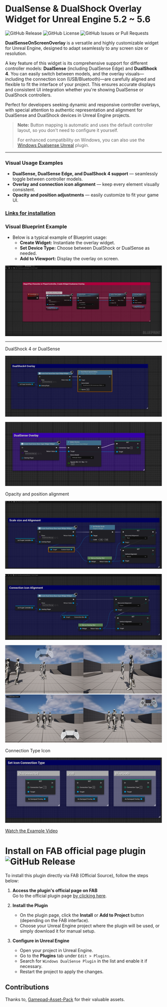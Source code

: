 ﻿# DualSense & DualShock Overlay Widget for Unreal Engine 5.2 ~ 5.6

![GitHub Release](https://img.shields.io/github/v/release/rafaelvaloto/DualsenseOverlayUnreal)
![GitHub License](https://img.shields.io/github/license/rafaelvaloto/DualsenseOverlayUnreal)
![GitHub Issues or Pull Requests](https://img.shields.io/github/issues/rafaelvaloto/DualsenseOverlayUnreal)

**DualSenseOnScreenOverlay** is a versatile and highly customizable widget for Unreal Engine, designed to adapt seamlessly to any screen size or resolution.

A key feature of this widget is its comprehensive support for different controller models: **DualSense** (including DualSense Edge) and **DualShock 4**. You can easily switch between models, and the overlay visuals—including the connection icon (USB/Bluetooth)—are carefully aligned and flexible to fit the interface of your project. This ensures accurate displays and consistent UI integration whether you're showing DualSense or DualShock controllers.

Perfect for developers seeking dynamic and responsive controller overlays, with special attention to authentic representation and alignment for DualSense and DualShock devices in Unreal Engine projects.

> **Note:** Button mapping is automatic and uses the default controller layout, so you don't need to configure it yourself.
>
> For enhanced compatibility on Windows, you can also use the [Windows Dualsense Unreal](https://github.com/rafaelvaloto/WindowsDualsenseUnreal) plugin.

---

### Visual Usage Examples

- **DualSense, DualSense Edge, and DualShock 4 support** — seamlessly toggle between controller models.
- **Overlay and connection icon alignment** — keep every element visually consistent.
- **Opacity and position adjustments** — easily customize to fit your game UI.

### [Links for installation](#Install-on-FAB-official-page-plugin-)

### Visual Blueprint Example
- Below is a typical example of Blueprint usage:
   - **Create Widget:** Instantiate the overlay widget.
   - **Set Device Type:** Choose between DualShock or DualSense as needed.
   - **Add to Viewport:** Display the overlay on screen.

![](Images/DualsenseWidget.png)

---

DualShock 4 or DualSense 

![](Images/DualShock4Overlay.png)

![](Images/DualSenseOverlay.png)


Opacity and position alignment

![Blueprint](Images/ScaleSizeAndAling.png)

![Blueprint](Images/ConnectionIconAling.png)


![Blueprint](Images/OpacityAndPosition.png)
![Blueprint](Images/Position%20Connection%20Type.png)

Connection Type Icon

![Blueprint](Images/SetConnectionTypeIcon.png)

[Watch the Example Video](https://youtu.be/V-Tq0wigsFI)

# Install on FAB official page plugin ![GitHub Release](https://img.shields.io/github/v/release/rafaelvaloto/DualsenseOverlayUnreal)

To install this plugin directly via FAB (Official Source), follow the steps below:

1. **Access the plugin's official page on FAB**  
   Go to the official plugin page [by clicking here](https://fab.com/s/3892fa15cfa1).

3. **Install the Plugin**
   - On the plugin page, click the **Install** or **Add to Project** button (depending on the FAB interface).
   - Choose your Unreal Engine project where the plugin will be used, or simply download it for manual setup.

4. **Configure in Unreal Engine**
   - Open your project in Unreal Engine.
   - Go to the **Plugins** tab under `Edit > Plugins`.
   - Search for `Windows DualSense Plugin` in the list and enable it if necessary.
   - Restart the project to apply the changes.

## Contributions
Thanks to,
[Gamepad-Asset-Pack](https://github.com/AL2009man/Gamepad-Asset-Pack) for their valuable assets.
